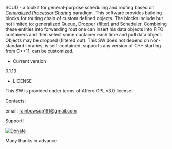 SCUD - a toolkit for general-purpose scheduling and routing based on [_Generalized Processor Sharing_](https://en.wikipedia.org/wiki/Generalized_processor_sharing) paradigm. 
This software provides building blocks for routing chain of custom defined objects. 
The blocks include but not limited to: generalized Queue, Dropper (filter) and Scheduler. 
Combining these entities into forwarding rout one can insert his data objects into FIFO containers and then select some container each time and pull data object. 
Objects may be dropped (filtered out). This SW does not depend on non-standard libraries, is self-contained, supports any version of C++ starting from C++11, can be customized.

* Current version

0.1.13


* LICENSE

This SW is provided under terms of Affero GPL v3.0 license.

Contacts:

email: rainbowsup191@gmail.com

Support!

[![Donate](https://img.shields.io/badge/Donate-PayPal-green.svg)](https://www.paypal.me/softserv)

Many thanks in advance.
